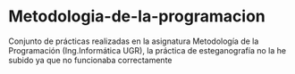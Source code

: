 # Metodologia-de-la-programacion
Conjunto de prácticas realizadas en la asignatura Metodología de la Programación (Ing.Informática UGR), la práctica de esteganografía no la he subido ya que no funcionaba correctamente
